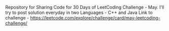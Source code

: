 Repository for Sharing Code for 30 Days of LeetCoding Challenge - May.
I'll try to post solution everyday in two Languages - C++ and Java
Link to challenge - https://leetcode.com/explore/challenge/card/may-leetcoding-challenge/